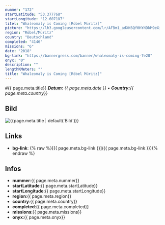 ```yaml
---
nummer: "172"
startLatitude: "53.377768"
startLongitude: "12.607187"
titel: "Whaleomaly is Coming [Röbel Müritz]"
picture: "https://lh3.googleusercontent.com/lr/AFBm1_adXK6Qf0HYNDkM9eXilX8qjJCzbS9Ce-FSAnQ_0IRIxGw4KHo_l0iIby16_dTIoh_CD22t2hX00OOV177jj2klAdX9jAJFvLWIRYTaXvzLt1JiEB-ytE40cI2xRYZkdxLXVLmSfTZkFBwn_H8czZy5BoUWZW22jiIONs2LGHApVqrG4oOk0KBJyCbU3eXwhjhT_FIj6XKKYMz1qdY1Z0Rfq7JlmsLkl6SZTpVTdire0U1FTQrQEDQMBuDEWX9UCJDQfmGrLfcYO7mZm1SGtCPgodVnJbyhIthgYK339nTrT9UAvODtr5CpTU28XwWXNrF6lO0mQ8UgiHRELebRXMqMqcIVb17rDZ8sPrZ5mUvIRW3XoJzz1GzYM0QuVUdpj1uzGeXasaMXBCKq0NB5bLoFHQQ7v0FRfXUv067QloD3IOVl7mBqYjC6fN07gQR9aR1Vn2H_VnGASOsMs3rf2TtbW9IowbhMxwskzh40-zN5E8ScgqOiWRFSAMZIb3nyt_7fkHT4dkcK9XQyNVFiynA5lHqFg7NyA138Yw1wrGTfkpG3j0DjTeIjam08iYwH-rBS2xBpOf7IF06ztek6tyq0RLO_Pb7hDOH2MU4toxLYDjhtFe-K7PJz0V3GM_dlnw5wxWtoryiDV7MPnFaAkPEabFF6763IkJZyuwcY--XqkMINnuVdgs5xI4Xkgp-EMLD5hlwuoBkG1wXCp4dBLTdmOi2RoyXWinkYOdYfN-Z-4J8uBWLmW4PG0LhV81ubL9hZdCAz8g0K5uG1OGG2Vkz024zwSFvTmGDigCMKiyUSBLtK5YjJiOk_VYsWRG-UzL2561vsI7UreLjLUjR8BpdTZIaOSvsAGR3F"
region: "Röbel/Müritz"
country: "Deutschland"
completed: "4146"
missions: "6"
date: "2018"
bg-link: "https://bannergress.com/banner/whaleomaly-is-coming-7e20"
onyx: "0"
description: ""
lengthKMeters: ""
title: "Whaleomaly is Coming [Röbel Müritz]"
---
```


#{{ page.meta.title}}
_**Datum:** {{ page.meta.date }} • **Country:**{{ page.meta.country}}_

## Bild
![{{page.meta.title | default('Bild')}}]({{page.meta.picture}})

## Links
- **bg-link**: {% raw %}[{{ page.meta.bg-link }}]({{ page.meta.bg-link }}){% endraw %}

## Infos
- **nummer**:{{ page.meta.nummer}}
- **startLatitude**:{{ page.meta.startLatitude}}
- **startLongitude**:{{ page.meta.startLongitude}}
- **region**:{{ page.meta.region}}
- **country**:{{ page.meta.country}}
- **completed**:{{ page.meta.completed}}
- **missions**:{{ page.meta.missions}}
- **onyx**:{{ page.meta.onyx}}


